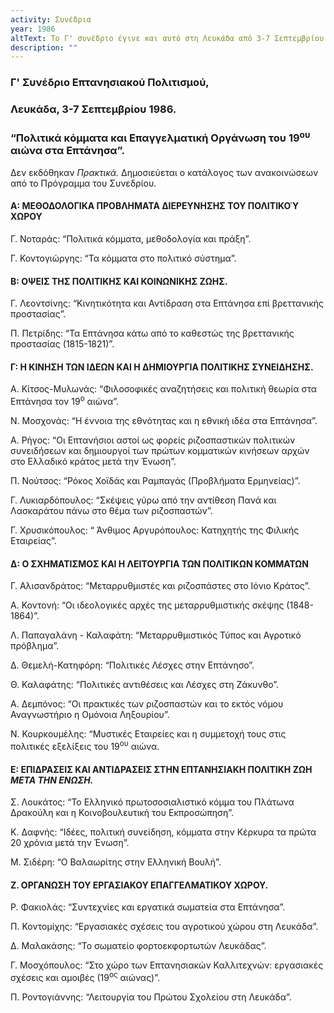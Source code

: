```yaml
---
activity: Συνέδρια
year: 1986
altText: Το Γ' συνέδριο έγινε και αυτό στη Λευκάδα από 3-7 Σεπτεμβρίου 1986 με θέμα: *Πολιτικά Κόμματα και Επαγγελματική Οργάνωση του 19<sup>ου</sup> αιώνα στα Επτάνησα.* Τα πρακτικά του συνεδρίου δεν εκδόθηκαν.
description: ""
---
```


### Γ' Συνέδριο Επτανησιακού Πολιτισμού, 
### Λευκάδα, 3-7 Σεπτεμβρίου 1986. 
### “Πολιτικά κόμματα και Επαγγελματική Οργάνωση του 19<sup>ου</sup> αιώνα στα Επτάνησα”.

Δεν εκδόθηκαν *Πρακτικά.* Δημοσιεύεται ο κατάλογος των ανακοινώσεων από το Πρόγραμμα του Συνεδρίου.

#### Α: ΜΕΘΟΔΟΛΟΓΙΚΑ ΠΡΟΒΛΗΜΑΤΑ ΔΙΕΡΕΥΝΗΣΗΣ ΤΟΥ ΠΟΛΙΤΙΚΟΎ ΧΩΡΟΥ

Γ. Νοταράς: “Πολιτικά κόμματα, μεθοδολογία και πράξη”.

Γ. Κοντογιώργης: “Τα κόμματα στο πολιτικό σύστημα”.

#### Β: ΟΨΕΙΣ ΤΗΣ ΠΟΛΙΤΙΚΗΣ ΚΑΙ ΚΟΙΝΩΝΙΚΗΣ ΖΩΗΣ.

Γ. Λεοντσίνης: “Κινητικότητα και Αντίδραση στα Επτάνησα επί βρεττανικής προστασίας”.

Π. Πετρίδης: “Τα Επτάνησα κάτω από το καθεστώς της βρεττανικής προστασίας \(1815-1821\)”.

#### Γ: Η ΚΙΝΗΣΗ ΤΩΝ ΙΔΕΩΝ ΚΑΙ Η ΔΗΜΙΟΥΡΓΙΑ ΠΟΛΙΤΙΚΗΣ ΣΥΝΕΙΔΗΣΗΣ.

Α. Κίτσος-Μυλωνάς: “Φιλοσοφικές αναζητήσεις και πολιτική θεωρία στα Επτάνησα τον 19<sup>ο</sup> αιώνα”.

Ν. Μοσχονάς: “Η έννοια της εθνότητας και η εθνική ιδέα στα Επτάνησα”.

Α. Ρήγος: “Οι Επτανήσιοι αστοί ως φορείς ριζοσπαστικών πολιτικών συνειδήσεων και δημιουργοί των πρώτων κομματικών κινήσεων αρχών στο Ελλαδικό κράτος μετά την Ένωση”.

Π. Νούτσος: “Ρόκος Χοϊδάς και Ραμπαγάς \(Προβλήματα Ερμηνείας\)”.

Γ. Λυκιαρδόπουλος: “Σκέψεις γύρω από την αντίθεση Πανά και Λασκαράτου πάνω στο θέμα των ριζοσπαστών”.

Γ. Χρυσικόπουλος: “ Άνθιμος Αργυρόπουλος: Κατηχητής της Φιλικής Εταιρείας”.

#### Δ: Ο ΣΧΗΜΑΤΙΣΜΟΣ ΚΑΙ Η ΛΕΙΤΟΥΡΓΙΑ ΤΩΝ ΠΟΛΙΤΙΚΩΝ ΚΟΜΜΑΤΩΝ

Γ. Αλισανδράτος: “Μεταρρυθμιστές και ριζοσπάστες στο Ιόνιο Κράτος”.

Α. Κοντονή: “Οι ιδεολογικές αρχές της μεταρρυθμιστικής σκέψης \(1848-1864\)”.

Λ. Παπαγαλάνη - Καλαφάτη: “Μεταρρυθμιστικός Τύπος και Αγροτικό πρόβλημα”.

Δ. Θεμελή-Κατηφόρη: “Πολιτικές Λέσχες στην Επτάνησο”.

Θ. Καλαφάτης: “Πολιτικές αντιθέσεις και Λέσχες στη Ζάκυνθο”.

Α. Δεμπόνος: “Οι πρακτικές των ριζοσπαστών και το εκτός νόμου Αναγνωστήριο η Ομόνοια Ληξουρίου”.

Ν. Κουρκουμέλης: “Μυστικές Εταιρείες και η συμμετοχή τους στις πολιτικές εξελίξεις του 19<sup>ου</sup> αιώνα.

#### Ε: ΕΠΙΔΡΑΣΕΙΣ ΚΑΙ ΑΝΤΙΔΡΑΣΕΙΣ ΣΤΗΝ ΕΠΤΑΝΗΣΙΑΚΗ ΠΟΛΙΤΙΚΗ ΖΩΗ *ΜΕΤΑ ΤΗΝ ΕΝΩΣΗ.*

Σ. Λουκάτος: “Το Ελληνικό πρωτοσοσιαλιστικό κόμμα του Πλάτωνα Δρακούλη και η Κοινοβουλευτική του Εκπροσώπηση”.

Κ. Δαφνής: “Ιδέες, πολιτική συνείδηση, κόμματα στην Κέρκυρα τα πρώτα 20 χρόνια μετά την Ένωση”.

Μ. Σιδέρη: “Ο Βαλαωρίτης στην Ελληνική Βουλή”.

#### Ζ. ΟΡΓΑΝΩΣΗ ΤΟΥ ΕΡΓΑΣΙΑΚΟΥ ΕΠΑΓΓΕΛΜΑΤΙΚΟΥ ΧΩΡΟΥ.

Ρ. Φακιολάς: “Συντεχνίες και εργατικά σωματεία στα Επτάνησα”.

Π. Κοντομίχης: “Εργασιακές σχέσεις του αγροτικού χώρου στη Λευκάδα”. 

Δ. Μαλακάσης: “Το σωματείο φορτοεκφορτωτών Λευκάδας”.

Γ. Μοσχόπουλος: “Στο χώρο των Επτανησιακών Καλλιτεχνών: εργασιακές σχέσεις και αμοιβές \(19<sup>ος</sup> αιώνας\)”.

Π. Ροντογιάννης: “Λειτουργία του Πρώτου Σχολείου στη Λευκάδα”.